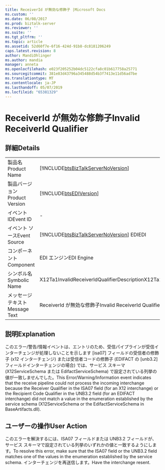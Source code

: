 ```yaml
---
title: ReceiverId が無効な修飾子 |Microsoft Docs
ms.custom: ''
ms.date: 06/08/2017
ms.prod: biztalk-server
ms.reviewer: ''
ms.suite: ''
ms.tgt_pltfrm: ''
ms.topic: article
ms.assetid: 52d60f7e-6f16-424d-91b8-dc8181206249
caps.latest.revision: 8
author: MandiOhlinger
ms.author: mandia
manager: anneta
ms.openlocfilehash: e023f205252b04dc5122cfa8c01b617758a25771
ms.sourcegitcommit: 381e83d43796a345488d54b3f7413e11d56ad7be
ms.translationtype: MT
ms.contentlocale: ja-JP
ms.lasthandoff: 05/07/2019
ms.locfileid: "65381329"
---
```

# <a name="invalid-receiverid-qualifier"></a><span data-ttu-id="60fca-102">ReceiverId が無効な修飾子</span><span class="sxs-lookup"><span data-stu-id="60fca-102">Invalid ReceiverId Qualifier</span></span>
## <a name="details"></a><span data-ttu-id="60fca-103">詳細</span><span class="sxs-lookup"><span data-stu-id="60fca-103">Details</span></span>  
  
|                 |                                                                                        |
|-----------------|----------------------------------------------------------------------------------------|
|  <span data-ttu-id="60fca-104">製品名</span><span class="sxs-lookup"><span data-stu-id="60fca-104">Product Name</span></span>   |   [!INCLUDE[btsBizTalkServerNoVersion](../includes/btsbiztalkservernoversion-md.md)]   |
| <span data-ttu-id="60fca-105">製品バージョン</span><span class="sxs-lookup"><span data-stu-id="60fca-105">Product Version</span></span> |               [!INCLUDE[btsEDIVersion](../includes/btsediversion-md.md)]               |
|    <span data-ttu-id="60fca-106">イベント ID</span><span class="sxs-lookup"><span data-stu-id="60fca-106">Event ID</span></span>     |                                           -                                            |
|  <span data-ttu-id="60fca-107">イベント ソース</span><span class="sxs-lookup"><span data-stu-id="60fca-107">Event Source</span></span>   | [!INCLUDE[btsBizTalkServerNoVersion](../includes/btsbiztalkservernoversion-md.md)] <span data-ttu-id="60fca-108">EDI</span><span class="sxs-lookup"><span data-stu-id="60fca-108">EDI</span></span> |
|    <span data-ttu-id="60fca-109">コンポーネント</span><span class="sxs-lookup"><span data-stu-id="60fca-109">Component</span></span>    |                                       <span data-ttu-id="60fca-110">EDI エンジン</span><span class="sxs-lookup"><span data-stu-id="60fca-110">EDI Engine</span></span>                                       |
|  <span data-ttu-id="60fca-111">シンボル名</span><span class="sxs-lookup"><span data-stu-id="60fca-111">Symbolic Name</span></span>  |                      <span data-ttu-id="60fca-112">X12Ta1InvalidReceiverIdQualifierDescription</span><span class="sxs-lookup"><span data-stu-id="60fca-112">X12Ta1InvalidReceiverIdQualifierDescription</span></span>                       |
|  <span data-ttu-id="60fca-113">メッセージ テキスト</span><span class="sxs-lookup"><span data-stu-id="60fca-113">Message Text</span></span>   |                              <span data-ttu-id="60fca-114">ReceiverId が無効な修飾子</span><span class="sxs-lookup"><span data-stu-id="60fca-114">Invalid ReceiverId Qualifier</span></span>                              |
  
## <a name="explanation"></a><span data-ttu-id="60fca-115">説明</span><span class="sxs-lookup"><span data-stu-id="60fca-115">Explanation</span></span>  
 <span data-ttu-id="60fca-116">このエラー/警告/情報イベントは、エントリのため、受信パイプラインが受信インターチェンジが処理しないことを示します [isa07] フィールドの受信者の修飾子 (x12 インターチェンジ) または受信者コードの修飾子 (EDIFACT の [unb3.2] フィールドインターチェンジの場合) では、サービス スキーマ (X12ServiceSchema または EdifactServiceSchema) で設定されている列挙の値が一致しませんでした。</span><span class="sxs-lookup"><span data-stu-id="60fca-116">This Error/Warning/Information event indicates that the receive pipeline could not process the incoming interchange because the Receiver Qualifier in the ISA07 field (for an X12 interchange) or the Recipient Code Qualifier in the UNB3.2 field (for an EDIFACT interchange) did not match a value in the enumeration established by the service schema (X12ServiceSchema or the EdifactServiceSchema in BaseArtifacts.dll).</span></span>  
  
## <a name="user-action"></a><span data-ttu-id="60fca-117">ユーザーの操作</span><span class="sxs-lookup"><span data-stu-id="60fca-117">User Action</span></span>  
 <span data-ttu-id="60fca-118">このエラーを解決するには、ISA07 フィールドまたは UNB3.2 フィールドが、サービス スキーマで設定されている列挙のいずれかの値と一致するようにします。</span><span class="sxs-lookup"><span data-stu-id="60fca-118">To resolve this error, make sure that the ISA07 field or the UNB3.2 field matches one of the values in the enumeration established by the service schema.</span></span> <span data-ttu-id="60fca-119">インターチェンジを再送信します。</span><span class="sxs-lookup"><span data-stu-id="60fca-119">Have the interchange resent.</span></span>